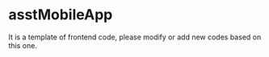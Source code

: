 # asstMobileApp
It is a template of frontend code, please modify or add new codes based on this one.
